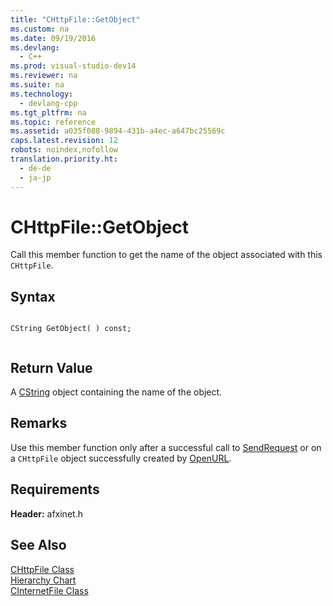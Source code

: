```yaml
---
title: "CHttpFile::GetObject"
ms.custom: na
ms.date: 09/19/2016
ms.devlang: 
  - C++
ms.prod: visual-studio-dev14
ms.reviewer: na
ms.suite: na
ms.technology: 
  - devlang-cpp
ms.tgt_pltfrm: na
ms.topic: reference
ms.assetid: a035f088-9894-431b-a4ec-a647bc25569c
caps.latest.revision: 12
robots: noindex,nofollow
translation.priority.ht: 
  - de-de
  - ja-jp
---
```

# CHttpFile::GetObject
Call this member function to get the name of the object associated with this `CHttpFile`.  
  
## Syntax  
  
```  
  
CString GetObject( ) const;  
  
```  
  
## Return Value  
 A [CString](../vs140/CStringT-Class.md) object containing the name of the object.  
  
## Remarks  
 Use this member function only after a successful call to [SendRequest](../vs140/CHttpFile--SendRequest.md) or on a `CHttpFile` object successfully created by [OpenURL](../vs140/CInternetSession--OpenURL.md).  
  
## Requirements  
 **Header:** afxinet.h  
  
## See Also  
 [CHttpFile Class](../vs140/CHttpFile-Class.md)   
 [Hierarchy Chart](../vs140/Hierarchy-Chart.md)   
 [CInternetFile Class](../vs140/CInternetFile-Class.md)